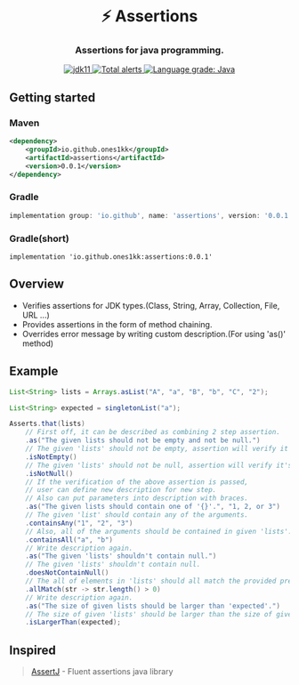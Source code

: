 <div align="center"> 
    <h1>⚡️ Assertions</h1> 
</div>

<div align="center">
 <h3>Assertions for java programming.</h3>
</div>

<div align="center">
    <a href="https://www.azul.com/downloads/?version=java-8-lts&package=jdk">
    <img alt="jdk11" src="https://img.shields.io/badge/jdk-8-orange?style=flat-square">
    </a>
    <a href="https://lgtm.com/projects/g/ones1kk/assertions/alerts/">
        <img alt="Total alerts" src="https://img.shields.io/lgtm/alerts/g/ones1kk/assertions.svg?logo=lgtm&logoWidth=18"/>
    </a>
    <a href="https://lgtm.com/projects/g/ones1kk/assertions/context:java">
        <img alt="Language grade: Java" src="https://img.shields.io/lgtm/grade/java/g/ones1kk/assertions.svg?logo=lgtm&logoWidth=18"/>
    </a>
</div>

## Getting started

### Maven

```xml
<dependency>
    <groupId>io.github.ones1kk</groupId>
    <artifactId>assertions</artifactId>
    <version>0.0.1</version>
</dependency>
```

### Gradle

```groovy
implementation group: 'io.github', name: 'assertions', version: '0.0.1'
```

### Gradle(short)

```groovy(short)
implementation 'io.github.ones1kk:assertions:0.0.1'
```
## Overview

* Verifies assertions for JDK types.(Class, String, Array, Collection, File, URL ...)
* Provides assertions in the form of method chaining.
* Overrides error message by writing custom description.(For using 'as()' method)



## Example

```java
List<String> lists = Arrays.asList("A", "a", "B", "b", "C", "2");

List<String> expected = singletonList("a");

Asserts.that(lists)
    // First off, it can be described as combining 2 step assertion.
    .as("The given lists should not be empty and not be null.")
    // The given 'lists' should not be empty, assertion will verify it's empty or not.
    .isNotEmpty()
    // The given 'lists' should not be null, assertion will verify it's null or not.
    .isNotNull()
    // If the verification of the above assertion is passed,
    // user can define new description for new step.
    // Also can put parameters into description with braces.
    .as("The given lists should contain one of '{}'.", "1, 2, or 3")
    // The given 'list' should contain any of the arguments.
    .containsAny("1", "2", "3")
    // Also, all of the arguments should be contained in given 'lists'.
    .containsAll("a", "b")
    // Write description again.
    .as("The given 'lists' shouldn't contain null.")
    // The given 'lists' shouldn't contain null.
    .doesNotContainNull()
    // The all of elements in 'lists' should all match the provided predicate.
    .allMatch(str -> str.length() > 0)
    // Write description again.
    .as("The size of given lists should be larger than 'expected'.")
    // The size of given 'lists' should be larger than the size of given 'expected'.
    .isLargerThan(expected);         
```

## Inspired

>  [AssertJ] - Fluent assertions java library 


[AssertJ]: https://assertj.github.io/doc/
